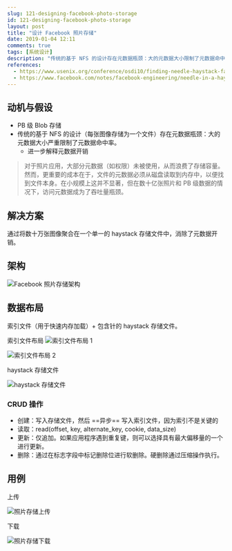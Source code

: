 ```yaml
---
slug: 121-designing-facebook-photo-storage
id: 121-designing-facebook-photo-storage
layout: post
title: "设计 Facebook 照片存储"
date: 2019-01-04 12:11
comments: true
tags: [系统设计]
description: "传统的基于 NFS 的设计存在元数据瓶颈：大的元数据大小限制了元数据命中率。Facebook 照片存储通过将数十万张图像聚合在一个单一的 haystack 存储文件中，消除了元数据。"
references:
  - https://www.usenix.org/conference/osdi10/finding-needle-haystack-facebooks-photo-storage
  - https://www.facebook.com/notes/facebook-engineering/needle-in-a-haystack-efficient-storage-of-billions-of-photos/76191543919
---
```


## 动机与假设

* PB 级 Blob 存储
* 传统的基于 NFS 的设计（每张图像存储为一个文件）存在元数据瓶颈：大的元数据大小严重限制了元数据命中率。
	* 进一步解释元数据开销

> 对于照片应用，大部分元数据（如权限）未被使用，从而浪费了存储容量。然而，更重要的成本在于，文件的元数据必须从磁盘读取到内存中，以便找到文件本身。在小规模上这并不显著，但在数十亿张照片和 PB 级数据的情况下，访问元数据成为了吞吐量瓶颈。



## 解决方案

通过将数十万张图像聚合在一个单一的 haystack 存储文件中，消除了元数据开销。



## 架构

![Facebook 照片存储架构](https://res.cloudinary.com/dohtidfqh/image/upload/v1546633724/web-guiguio/facebook-photo-storage-architecture.png)



## 数据布局

索引文件（用于快速内存加载）+ 包含针的 haystack 存储文件。

索引文件布局
![索引文件布局 1](https://res.cloudinary.com/dohtidfqh/image/upload/v1546633724/web-guiguio/facebook-photo-storage-index-file-1.jpg)


![索引文件布局 2](https://res.cloudinary.com/dohtidfqh/image/upload/v1546633724/web-guiguio/facebook-photo-storage-storage-file.jpg)


haystack 存储文件

![haystack 存储文件](https://res.cloudinary.com/dohtidfqh/image/upload/v1546633724/web-guiguio/facebook-photo-storage-storage-file.jpg)



### CRUD 操作

* 创建：写入存储文件，然后 ==异步== 写入索引文件，因为索引不是关键的
* 读取：read(offset, key, alternate_key, cookie, data_size)
* 更新：仅追加。如果应用程序遇到重复键，则可以选择具有最大偏移量的一个进行更新。
* 删除：通过在标志字段中标记删除位进行软删除。硬删除通过压缩操作执行。



## 用例

上传

![照片存储上传](https://res.cloudinary.com/dohtidfqh/image/upload/v1546633724/web-guiguio/facebook-photo-storage-upload.png)


下载

![照片存储下载](https://res.cloudinary.com/dohtidfqh/image/upload/v1546633724/web-guiguio/facebook-photo-storage-download.png)